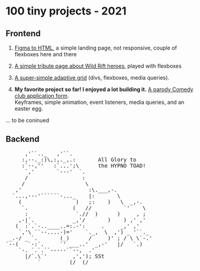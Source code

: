 # 100 tiny projects - 2021

## Frontend
1. [Figma to HTML](https://changfenxia.github.io/mcs-projects/project-6/), a simple landing page, not responsive, couple of flexboxes here and there


2. [A simple tribute page about Wild Rift heroes](https://changfenxia.github.io/mcs-projects/project-8/), played with flexboxes


3. [A super-simple adaptive grid](https://changfenxia.github.io/mcs-projects/project-9/) (divs, flexboxes, media queries).


4. **My favorite project so far! I enjoyed a lot building it.**
[A parody Comedy club application form](https://changfenxia.github.io/mcs-projects/project-10/).  
Keyframes, simple animation, event listeners, media queries, and an easter egg.

... to be coninued

## Backend

<pre>
      ,'``.._   ,'``.
     :,--._:)\,:,._,.:       All Glory to
     :`--,''   :`...';\      the HYPNO TOAD!
      `,'       `---'  `.
      /                 :
     /                   \
   ,'                     :\.___,-.
  `...,---'``````-..._    |:       \
    (                 )   ;:    )   \  _,-.
     `.              (   //          `'    \
      :               `.//  )      )     , ;
    ,-|`.            _,'/       )    ) ,' ,'
   (  :`.`-..____..=:.-':     .     _,' ,'
    `,'\ ``--....-)='    `._,  \  ,') _ '``._
 _.-/ _ `.       (_)      /     )' ; / \ \`-.'
`--(   `-:`.     `' ___..'  _,-'   |/   `.)
    `-. `.`.``-----``--,  .'
      |/`.\`'        ,','); SSt
          `         (/  (/
 </pre>
